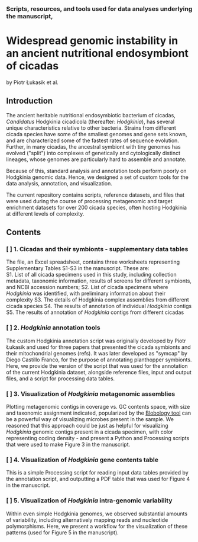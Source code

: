 ### Scripts, resources, and tools used for data analyses underlying the manuscript,
# Widespread genomic instability in an ancient nutritional endosymbiont of cicadas
by Piotr Łukasik et al.

## Introduction
The ancient heritable nutritional endosymbiotic bacterium of cicadas, *Candidatus* Hodgkinia cicadicola (thereafter: *Hodgkinia*), has several unique characteristics relative to other bacteria. Strains from different cicada species have some of the smallest genomes and gene sets known, and are characterized some of the fastest rates of sequence evolution. Further, in many cicadas, the ancestral symbiont with tiny genomes has evolved ("split") into complexes of genetically and cytologically distinct lineages, whose genomes are particularly hard to assemble and annotate.  
  
Because of this, standard analysis and annotation tools perform poorly on Hodgkinia genomic data. Hence, we designed a set of custom tools for the data analysis, annotation, and visualization.  
  
The current repository contains scripts, reference datasets, and files that were used during the course of processing metagenomic and target enrichment datasets for over 200 cicada species, often hosting Hodgkinia at different levels of complexity.  
  
## Contents

### [ ] 1. Cicadas and their symbionts - supplementary data tables
The file, an Excel spreadsheet, contains three worksheets representing Supplementary Tables S1-S3 in the manuscript. These are:  
   S1. List of all cicada specimens used in this study, including collection metadata, taxonomic information, results of screens for different symbionts, and NCBI accession numbers;
   S2. List of cicada specimens where *Hodgkinia* was identified, with preliminary information about their complexity
   S3. The details of Hodgkinia complex assemblies from different cicada species
   S4. The results of annotation of individual *Hodgkinia* contigs
   S5. The results of annotation of *Hodgkinia* contigs from different cicadas

### [ ] 2. *Hodgkinia* annotation tools
The custom Hodgkinia annotation script was originally developed by Piotr Łukasik and used for three papers that presented the cicada symbionts and their mitochondrial genomes (refs). It was later developed as "symcap" by Diego Castillo Franco, for the purpose of annotating planthopper symbionts. Here, we provide the version of the script that was used for the annotation of the current Hodgkinia dataset, alongside reference files, input and output files, and a script for processing data tables.  

### [ ] 3. Visualization of *Hodgkinia* metagenomic assemblies
Plotting metagenomic contigs in coverage vs. GC contents space, with size and taxonomic assignment indicated, popularized by the [Blobology tool](https://www.ncbi.nlm.nih.gov/pmc/articles/PMC3843372/) can be a powerful way of visualizing microbes present in the sample. We reasoned that this approach could be just as helpful for visualizing *Hodgkinia* genomic contigs present in a cicada specimen, with color representing coding density - and present a Python and Processing scripts that were used to make Figure 3 in the manuscript.

### [ ] 4. Visualization of *Hodgkinia* gene contents table
This is a simple Processing script for reading input data tables provided by the annotation script, and outputting a PDF table that was used for Figure 4 in the manuscript.  

### [ ] 5. Visualization of *Hodgkinia* intra-genomic variability
Within even simple Hodgkinia genomes, we observed substantial amounts of variability, including alternatively mapping reads and nucleotide polymorphisms. Here, we present a workflow for the visualization of these patterns (used for Figure 5 in the manuscript).
  
  






